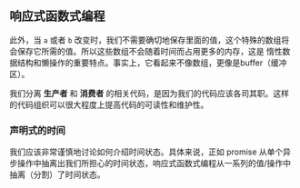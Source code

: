 ## 响应式函数式编程

此外，当 `a` 或者 `b` 改变时，我们不需要确切地保存里面的值，这个特殊的数组将会保存它所需的值。所以这些数组不会随着时间而占用更多的内存，这是 惰性数据结构和懒操作的重要特点。事实上，它看起来不像数组，更像是buffer（缓冲区）。

我们分离 **生产者** 和 **消费者** 的相关代码，是因为我们的代码应该各司其职。这样的代码组织可以很大程度上提高代码的可读性和维护性。

### 声明式的时间

我们应该非常谨慎地讨论如何介绍时间状态。具体来说，正如 promise 从单个异步操作中抽离出我们所担心的时间状态，响应式函数式编程从一系列的值/操作中抽离（分割）了时间状态。